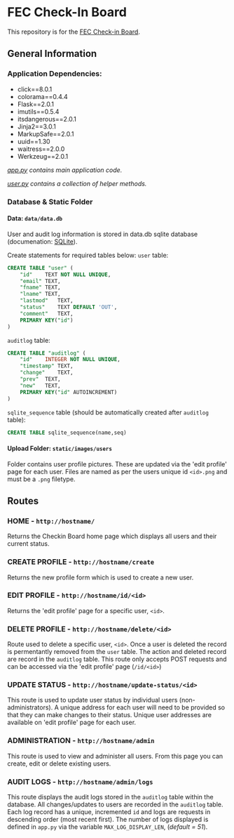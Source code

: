 # FEC Check-In Board
This repository  is for the [FEC Check-in Board](https://github.com/grizzay-dev/fec-check-in).

## General Information

### Application Dependencies:
- click==8.0.1
- colorama==0.4.4
- Flask==2.0.1
- imutils==0.5.4
- itsdangerous==2.0.1
- Jinja2==3.0.1
- MarkupSafe==2.0.1
- uuid==1.30
- waitress==2.0.0
- Werkzeug==2.0.1

*[app.py](https://github.com/grizzay-dev/fec-check-in/blob/main/app.py) contains main application code.*

*[user.py](https://github.com/grizzay-dev/fec-check-in/blob/main/user.py) contains a collection of helper methods.*

### Database & Static Folder
#### Data: `data/data.db`
User and audit log information is stored in data.db sqlite database (documenation: [SQLite](https://www.sqlite.org/docs.html)).

Create statements for required tables below:
`user` table:
```sql
CREATE TABLE "user" (
	"id"	TEXT NOT NULL UNIQUE,
	"email"	TEXT,
	"fname"	TEXT,
	"lname"	TEXT,
	"lastmod"	TEXT,
	"status"	TEXT DEFAULT 'OUT',
	"comment"	TEXT,
	PRIMARY KEY("id")
)
```

`auditlog` table:
```sql
CREATE TABLE "auditlog" (
	"id"	INTEGER NOT NULL UNIQUE,
	"timestamp"	TEXT,
	"change"	TEXT,
	"prev"	TEXT,
	"new"	TEXT,
	PRIMARY KEY("id" AUTOINCREMENT)
)
```

`sqlite_sequence` table (should be automatically created after `auditlog` table):
```sql
CREATE TABLE sqlite_sequence(name,seq)
```

#### Upload Folder: `static/images/users`
Folder contains user profile pictures. These are updated via the 'edit profile' page for each user. Files are named as per the users unique id `<id>.png` and must be a `.png` filetype.


## Routes
### HOME - `http://hostname/`
Returns the Checkin Board home page which displays all users and their current status.

### CREATE PROFILE - `http://hostname/create`
Returns the new profile form which is used to create a new user.

### EDIT PROFILE - `http://hostname/id/<id>`
Returns the 'edit profile' page for a specific user, `<id>`.

### DELETE PROFILE - `http://hostname/delete/<id>`
Route used to delete a specific user, `<id>`. Once a user is deleted the record is permentantly removed from the `user` table. The action and deleted record are record in the `auditlog` table. This route only accepts POST requests and can be accessed via the 'edit profile' page (`/id/<id>`)

### UPDATE STATUS - `http://hostname/update-status/<id>`
This route is used to update user status by individual users (non-administrators). A unique address for each user will need to be provided so that they can make changes to their status. Unique user addresses are available on 'edit profile' page for each user.

### ADMINISTRATION - `http://hostname/admin`
This route is used to view and administer all users. From this page you can create, edit or delete existing users.

### AUDIT LOGS - `http://hostname/admin/logs`
This route displays the audit logs stored in the `auditlog` table within the database. All changes/updates to users are recorded in the `auditlog` table. Each log record has a unique, incremented `id` and logs are requests in descending order (most recent first). The number of logs displayed is defined in `app.py` via the variable `MAX_LOG_DISPLAY_LEN`, (*default = 51*).